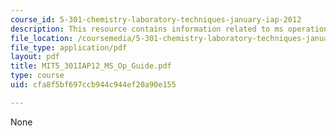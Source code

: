 ```yaml
---
course_id: 5-301-chemistry-laboratory-techniques-january-iap-2012
description: This resource contains information related to ms operation guide.
file_location: /coursemedia/5-301-chemistry-laboratory-techniques-january-iap-2012/cfa8f5bf697ccb944c944ef20a90e155_MIT5_301IAP12_MS_Op_Guide.pdf
file_type: application/pdf
layout: pdf
title: MIT5_301IAP12_MS_Op_Guide.pdf
type: course
uid: cfa8f5bf697ccb944c944ef20a90e155

---
```

None